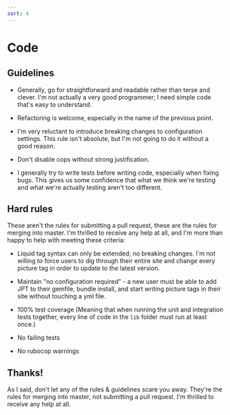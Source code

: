 ```yaml
---
sort: 4
---
```


# Code

## Guidelines

* Generally, go for straightforward and readable rather than terse and clever. I'm not actually a
  very good programmer; I need simple code that's easy to understand.

* Refactoring is welcome, especially in the name of the previous point.

* I'm very reluctant to introduce breaking changes to configuration settings. This rule isn't
  absolute, but I'm not going to do it without a good reason.

* Don't disable cops without strong justification.

* I generally try to write tests before writing code, especially when fixing bugs. This
  gives us some confidence that what we think we're testing and what we're actually testing aren't
  too different.

## Hard rules

These aren't the rules for submitting a pull request, these are the rules for merging into master.
I'm thrilled to receive any help at all, and I'm more than happy to help with meeting these
criteria:

* Liquid tag syntax can only be extended; no breaking changes. I'm not willing to force
  users to dig through their entire site and change every picture tag in order to update to the
  latest version.

* Maintain "no configuration required" - a new user must be able to add JPT to their gemfile, bundle
  install, and start writing picture tags in their site without touching a yml file.

* 100% test coverage (Meaning that when running the unit and integration tests together, every line
  of code in the `lib` folder must run at least once.)

* No failing tests

* No rubocop warnings

## Thanks!

As I said, don't let any of the rules & guidelines scare you away. They're the rules for merging
into master, not submitting a pull request. I'm thrilled to receive any help at all.
